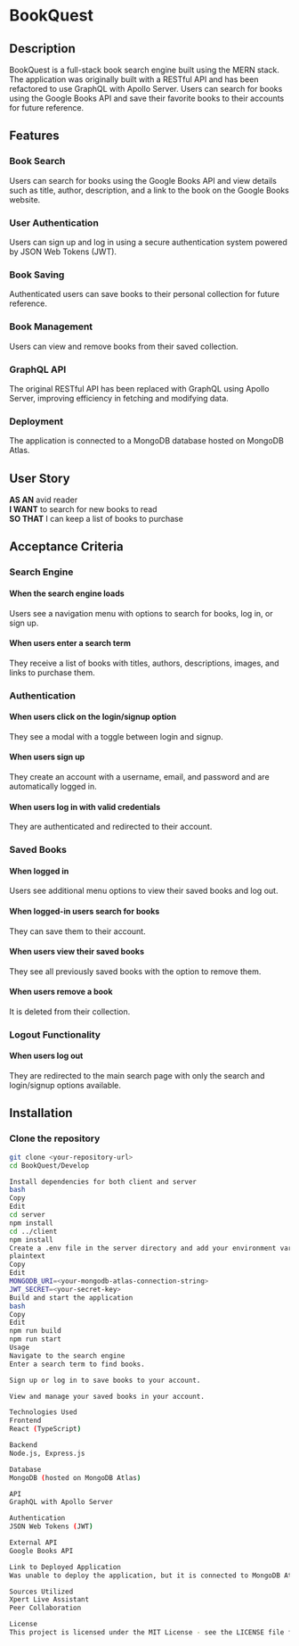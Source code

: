 # BookQuest

## Description  
BookQuest is a full-stack book search engine built using the MERN stack. The application was originally built with a RESTful API and has been refactored to use GraphQL with Apollo Server. Users can search for books using the Google Books API and save their favorite books to their accounts for future reference.  

## Features  

### Book Search  
Users can search for books using the Google Books API and view details such as title, author, description, and a link to the book on the Google Books website.  

### User Authentication  
Users can sign up and log in using a secure authentication system powered by JSON Web Tokens (JWT).  

### Book Saving  
Authenticated users can save books to their personal collection for future reference.  

### Book Management  
Users can view and remove books from their saved collection.  

### GraphQL API  
The original RESTful API has been replaced with GraphQL using Apollo Server, improving efficiency in fetching and modifying data.  

### Deployment  
The application is connected to a MongoDB database hosted on MongoDB Atlas.  

## User Story  
**AS AN** avid reader  
**I WANT** to search for new books to read  
**SO THAT** I can keep a list of books to purchase  

## Acceptance Criteria  

### Search Engine  
#### When the search engine loads  
Users see a navigation menu with options to search for books, log in, or sign up.  

#### When users enter a search term  
They receive a list of books with titles, authors, descriptions, images, and links to purchase them.  

### Authentication  
#### When users click on the login/signup option  
They see a modal with a toggle between login and signup.  

#### When users sign up  
They create an account with a username, email, and password and are automatically logged in.  

#### When users log in with valid credentials  
They are authenticated and redirected to their account.  

### Saved Books  
#### When logged in  
Users see additional menu options to view their saved books and log out.  

#### When logged-in users search for books  
They can save them to their account.  

#### When users view their saved books  
They see all previously saved books with the option to remove them.  

#### When users remove a book  
It is deleted from their collection.  

### Logout Functionality  
#### When users log out  
They are redirected to the main search page with only the search and login/signup options available.  

## Installation  

### Clone the repository  
```bash
git clone <your-repository-url>  
cd BookQuest/Develop

Install dependencies for both client and server
bash
Copy
Edit
cd server  
npm install  
cd ../client  
npm install  
Create a .env file in the server directory and add your environment variables
plaintext
Copy
Edit
MONGODB_URI=<your-mongodb-atlas-connection-string>  
JWT_SECRET=<your-secret-key>  
Build and start the application
bash
Copy
Edit
npm run build  
npm run start  
Usage
Navigate to the search engine
Enter a search term to find books.

Sign up or log in to save books to your account.

View and manage your saved books in your account.

Technologies Used
Frontend
React (TypeScript)

Backend
Node.js, Express.js

Database
MongoDB (hosted on MongoDB Atlas)

API
GraphQL with Apollo Server

Authentication
JSON Web Tokens (JWT)

External API
Google Books API

Link to Deployed Application
Was unable to deploy the application, but it is connected to MongoDB Atlas for database functionality.

Sources Utilized
Xpert Live Assistant
Peer Collaboration

License
This project is licensed under the MIT License - see the LICENSE file for details.
